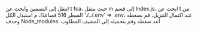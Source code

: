 
انتقل إلى التضمين وابحث عن t fca،
حيث ينتقل m إلى قسم Index.js،
ابحث عن t من السطر 516 فصاعدًا،
م استبدل الكل './../.env' => .env،
عند اكتمال التنزيل، قم بضغطه وحذف Node_modules. أعد ضغطه وقم بتحميله إلى المضيف المطلوب